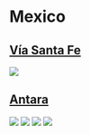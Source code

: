 
# Mexico

## [Vía Santa Fe](https://www.apple.com/mx/retail/viasantafe/)

<img src="https://www.apple.com/mx/retail/viasantafe/images/hero_large_2x.jpg"/>

## [Antara](https://www.apple.com/mx/retail/antara/)

<img src="https://www.apple.com/mx/retail/antara/images/hero_large_2x.jpg"/>

<img src="https://www.apple.com/mx/retail/store/images/galleries/antara/images/antara_gallery_image2_large_2x.jpg"/>

<img src="https://www.apple.com/mx/retail/store/images/galleries/antara/images/antara_gallery_image3_large_2x.jpg"/>

<img src="https://www.apple.com/mx/retail/store/images/galleries/antara/images/antara_gallery_image4_large_2x.jpg"/>

